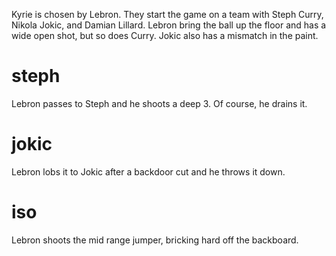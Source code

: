 Kyrie is chosen by Lebron. They start the game on a team with Steph Curry, Nikola Jokic, and Damian Lillard. Lebron bring the ball up the floor and has a wide open shot, but so does Curry. Jokic also has a mismatch in the paint.

# steph
Lebron passes to Steph and he shoots a deep 3. Of course, he drains it.

# jokic
Lebron lobs it to Jokic after a backdoor cut and he throws it down. 

# iso
Lebron shoots the mid range jumper, bricking hard off the backboard.
